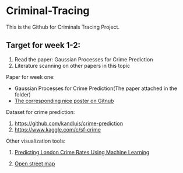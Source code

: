 # Criminal-Tracing
This is the Github for Criminals Tracing Project.

## Target for week 1-2:

1. Read the paper: Gaussian Processes for Crime Prediction
2. Literature scanning on other papers in this topic

Paper for week one:
	
* Gaussian Processes for Crime Prediction(The paper attached in the folder)
* [The corresponding nice poster on Gitnub](https://github.com/kandluis/crime-prediction)

Dataset for crime prediction:

1. https://github.com/kandluis/crime-prediction
2. https://www.kaggle.com/c/sf-crime

Other visualization tools:

1. [Predicting London Crime Rates Using Machine Learning](https://blog.dataiku.com/predicting-london-crime-rates-using-machine-learning)

2. [Open street map](https://www.openstreetmap.org/#map=5/38.007/-95.844)

